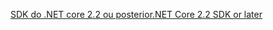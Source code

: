 [<span data-ttu-id="351dd-101">SDK do .NET core 2.2 ou posterior</span><span class="sxs-lookup"><span data-stu-id="351dd-101">.NET Core 2.2 SDK or later</span></span>](https://www.microsoft.com/net/download/all)

